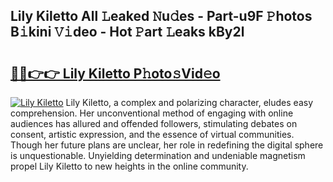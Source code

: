 ## Lily Kiletto All 𝙻eaked 𝙽u𝚍es - Part-u9F 𝙿hotos B𝚒kini 𝚅𝚒deo - Hot 𝙿art 𝙻eaks kBy2l

# <h2><a href="http://ld39qr3.urlbe.top/?page=Lily+Kiletto">🔗🔗👉👉 Lily Kiletto P𝚑oto𝚜Vid𝚎o</a></h2>

[![Lily Kiletto](https://i.imgur.com/eBuTRDB.gif)](http://ld39qr3.urlbe.top/?page=Lily+Kiletto)
Lily Kiletto, a complex and polarizing character, eludes easy comprehension. Her unconventional method of engaging with online audiences has allured and offended followers, stimulating debates on consent, artistic expression, and the essence of virtual communities. Though her future plans are unclear, her role in redefining the digital sphere is unquestionable. Unyielding determination and undeniable magnetism propel Lily Kiletto to new heights in the online community.
